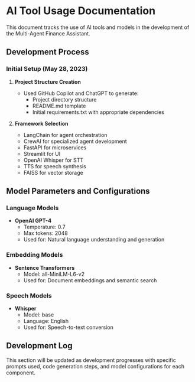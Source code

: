 # AI Tool Usage Documentation

This document tracks the use of AI tools and models in the development of the Multi-Agent Finance Assistant.

## Development Process

### Initial Setup (May 28, 2023)

1. **Project Structure Creation**
   - Used GitHub Copilot and ChatGPT to generate:
     - Project directory structure
     - README.md template
     - Initial requirements.txt with appropriate dependencies

2. **Framework Selection**
   - LangChain for agent orchestration
   - CrewAI for specialized agent development
   - FastAPI for microservices
   - Streamlit for UI
   - OpenAI Whisper for STT
   - TTS for speech synthesis
   - FAISS for vector storage

## Model Parameters and Configurations

### Language Models
- **OpenAI GPT-4**
  - Temperature: 0.7
  - Max tokens: 2048
  - Used for: Natural language understanding and generation

### Embedding Models
- **Sentence Transformers**
  - Model: all-MiniLM-L6-v2
  - Used for: Document embeddings and semantic search

### Speech Models
- **Whisper**
  - Model: base
  - Language: English
  - Used for: Speech-to-text conversion

## Development Log

This section will be updated as development progresses with specific prompts used, code generation steps, and model configurations for each component. 